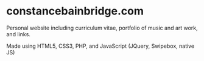# constancebainbridge.com
Personal website including curriculum vitae, portfolio of music and art work, and links.

Made using HTML5, CSS3, PHP, and JavaScript (JQuery, Swipebox, native JS)
